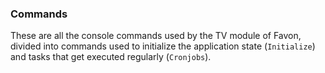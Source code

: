 ### Commands

These are all the console commands used by the TV module of Favon, divided into commands used to initialize the application state (`Initialize`) and tasks that get executed regularly (`Cronjobs`).
